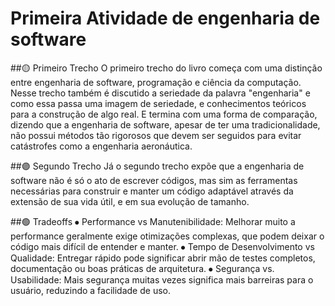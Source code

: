 # Primeira Atividade de engenharia de software

##🟡 Primeiro Trecho
O primeiro trecho do livro começa com uma distinção entre engenharia de software, programação e ciência da computação. Nesse trecho também é discutido a seriedade da palavra "engenharia" e como essa passa uma imagem de seriedade, e conhecimentos teóricos para a construção de algo real. E termina com uma forma de comparação, dizendo que a engenharia de software, apesar de ter uma tradicionalidade, não possui métodos tão rigorosos que devem ser seguidos para evitar catástrofes como a engenharia aeronáutica.

##🟣 Segundo Trecho
Já o segundo trecho expõe que a engenharia de software não é só o ato de escrever códigos, mas sim as ferramentas necessárias para construir e manter um código adaptável através da extensão de sua vida útil, e em sua evolução de tamanho.

##🟢 Tradeoffs
⦁	Performance vs Manutenibilidade: Melhorar muito a performance geralmente exige otimizações complexas, que podem deixar o código mais difícil de entender e manter.
⦁	Tempo de Desenvolvimento vs Qualidade: Entregar rápido pode significar abrir mão de testes completos, documentação ou boas práticas de arquitetura.
⦁	Segurança vs. Usabilidade: Mais segurança muitas vezes significa mais barreiras para o usuário, reduzindo a facilidade de uso.
